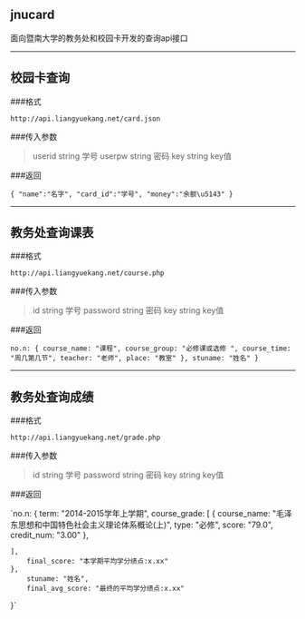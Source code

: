 jnucard
---

面向暨南大学的教务处和校园卡开发的查询api接口

---
## 校园卡查询

###格式

`http://api.liangyuekang.net/card.json`

###传入参数

>userid string 学号
>userpw string 密码
>key string key值

###返回

`{
    "name":"名字",
    "card_id":"学号",
    "money":"余额\u5143"
  }`

---
## 教务处查询课表

###格式

`http://api.liangyuekang.net/course.php`

###传入参数

>id string 学号
>password string 密码
>key string key值

###返回

`no.n: {
	course_name: "课程",
	course_group: "必修课或选修 ",
	course_time: "周几第几节",
	teacher: "老师",
	place: "教室"
	},
	stuname: "姓名"
}`

---
## 教务处查询成绩

###格式

`http://api.liangyuekang.net/grade.php`

###传入参数

>id string 学号
>password string 密码
>key string key值

###返回

`no.n: {
	term: "2014-2015学年上学期",
	course_grade: [
	{
		course_name: "毛泽东思想和中国特色社会主义理论体系概论(上)",
		type: "必修",
		score: "79.0",
		credit_num: "3.00"
	},
	
	],
		final_score: "本学期平均学分绩点:x.xx"
	},
		stuname: "姓名",
		final_avg_score: "最终的平均学分绩点:x.xx"
}`
